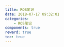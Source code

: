 ```yaml
---
title: ROS笔记
date: 2018-07-17 09:32:01
categories:
	- ROS笔记
components: true
reward: true
toc: true
---
```

